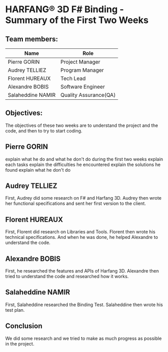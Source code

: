 # HARFANG® 3D F# Binding - Summary of the First Two Weeks

## Team members:

| Name | Role |
| --- | --- |
| Pierre GORIN | Project Manager |
| Audrey TELLIEZ | Program Manager |
| Florent HUREAUX | Tech Lead |
| Alexandre BOBIS | Software Engineer |
| Salaheddine NAMIR | Quality Assurance(QA) |

## Objectives:
The objectives of these two weeks are to understand the project and the code, and then to try to start coding.

## Pierre GORIN
explain what he do and what he don't do during the first two weeks
explain each tasks
explain the difficulties he encountered
explain the solutions he found
explain what he don't do

## Audrey TELLIEZ
First, Audrey did some research on F# and Harfang 3D. Audrey then wrote her functional specifications and sent her first version to the client.

## Florent HUREAUX
First, Florent did research on Libraries and Tools. Florent then wrote his technical specifications. And when he was done, he helped Alexandre to understand the code.

## Alexandre BOBIS
First, he researched the features and APIs of Harfang 3D. Alexandre then tried to understand the code and researched how it works.

## Salaheddine NAMIR
First, Salaheddine researched the Binding Test. Salaheddine then wrote his test plan.

## Conclusion
We did some research and we tried to make as much progress as possible in the project.